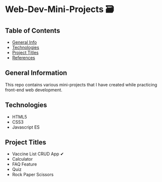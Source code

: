 # Web-Dev-Mini-Projects 🗃

## Table of Contents
* [General Info](#general-info)
* [Technologies](#technologies)
* [Project Titles](#mini-projects)
* [References](#references)


## General Information
This repo contains various mini-projects that I have created while practicing front-end web development. 


## Technologies
- HTML5
- CSS3
- Javascript ES

## Project Titles

- Vaccine List CRUD App ✔
- Calculator
- FAQ Feature
- Quiz
- Rock Paper Scissors 
